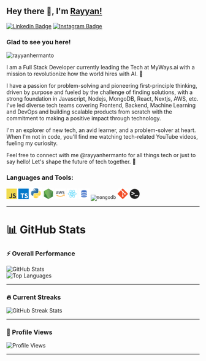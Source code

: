 ## Hey there 👋, I'm [Rayyan!](https://github.com/RayyanHermanto/)

[![Linkedin Badge](https://img.shields.io/badge/-LinkedIn-0e76a8?style=flat-square&logo=Linkedin&logoColor=white)](https://www.linkedin.com/in/rayyan-hermanto)
[![Instagram Badge](https://img.shields.io/badge/-Instagram-e4405f?style=flat-square&logo=Instagram&logoColor=white)](https://www.instagram.com/her.man.too?igsh=MWljbHNoMGFxNHI4dA==)

### Glad to see you here! 
<p align="left"> <img src="https://komarev.com/ghpvc/?username=rayyanhermanto&label=Profile%20views&color=0e75b6&style=flat" alt="rayyanhermanto" /> </p>
I am a Full Stack Developer currently leading the Tech at MyWays.ai with a mission to revolutionize how the world hires with AI. 🚀

I have a passion for problem-solving and pioneering first-principle thinking, driven by purpose and fueled by the challenge of finding solutions, with a strong foundation in Javascript, Nodejs, MongoDB, React, Nextjs, AWS, etc. I've led diverse tech teams covering Frontend, Backend, Machine Learning and DevOps and building scalable products from scratch with the commitment to making a positive impact through technology.

I'm an explorer of new tech, an avid learner, and a problem-solver at heart. When I'm not in code, you'll find me watching tech-related YouTube videos, fueling my curiosity.

Feel free to connect with me @rayyanhermanto for all things tech or just to say hello! Let's shape the future of tech together. 🌟


### Languages and Tools:

<code><img height="27" src="https://raw.githubusercontent.com/github/explore/80688e429a7d4ef2fca1e82350fe8e3517d3494d/topics/javascript/javascript.png" alt="javascript"></code>
<code><img height="27" src="https://raw.githubusercontent.com/github/explore/80688e429a7d4ef2fca1e82350fe8e3517d3494d/topics/typescript/typescript.png" alt="typescript"></code>
<code><img height="30" src="https://raw.githubusercontent.com/github/explore/80688e429a7d4ef2fca1e82350fe8e3517d3494d/topics/python/python.png" alt="python"></code>
<code><img height="27" src="https://raw.githubusercontent.com/github/explore/80688e429a7d4ef2fca1e82350fe8e3517d3494d/topics/nodejs/nodejs.png" alt="nodejs"></code>
<code><img height="27" src="https://raw.githubusercontent.com/github/explore/80688e429a7d4ef2fca1e82350fe8e3517d3494d/topics/aws/aws.png" alt="aws"></code>
<code><img height="27" src="https://raw.githubusercontent.com/github/explore/80688e429a7d4ef2fca1e82350fe8e3517d3494d/topics/react/react.png" alt="react"></code>
<code><img height="27" src="https://raw.githubusercontent.com/github/explore/80688e429a7d4ef2fca1e82350fe8e3517d3494d/topics/sql/sql.png" alt="sql"></code>
<code><img height="27" src="https://encrypted-tbn0.gstatic.com/images?q=tbn%3AANd9GcSTTzPAw-55ssm1Im594xYZ9eRQu2JylrkYLg&usqp=CAU" alt="mongodb"></code>
<code><img height="27" src="https://raw.githubusercontent.com/devicons/devicon/master/icons/git/git-original.svg" alt="git"></code>
<code><img height="27" src="https://raw.githubusercontent.com/github/explore/80688e429a7d4ef2fca1e82350fe8e3517d3494d/topics/terminal/terminal.png" alt="terminal"></code>

---

# 📊 GitHub Stats

### ⚡ Overall Performance
![GitHub Stats](https://github-readme-stats.vercel.app/api?username=rayyanhermanto&show_icons=true&theme=tokyonight&hide_border=true)  
![Top Languages](https://github-readme-stats.vercel.app/api/top-langs/?username=rayyanhermanto&layout=compact&theme=tokyonight&hide_border=true)

---

### 🔥 Current Streaks
![GitHub Streak Stats](https://streak-stats.demolab.com?user=rayyanhermanto&theme=tokyonight&hide_border=true)

---

### 👀 Profile Views
![Profile Views](https://komarev.com/ghpvc/?username=rayyanhermanto&label=Profile%20views&color=ff4500&style=for-the-badge)

---
<div align="center">

</div>
